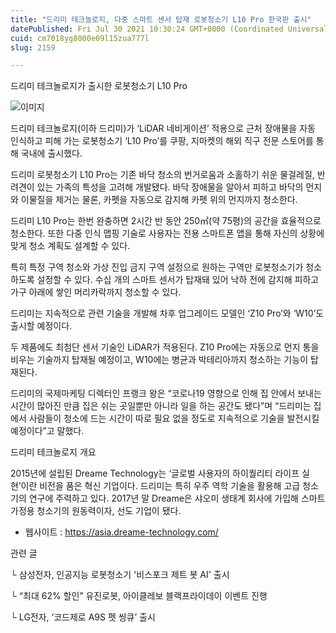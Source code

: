 ```yaml
---
title: "드리미 테크놀로지, 다중 스마트 센서 탑재 로봇청소기 L10 Pro 한국판 출시"
datePublished: Fri Jul 30 2021 10:30:24 GMT+0000 (Coordinated Universal Time)
cuid: cm7018yg8000e09l15zua777l
slug: 2159

---
```



드리미 테크놀로지가 출시한 로봇청소기 L10 Pro

![이미지](https://cdn.hashnode.com/res/hashnode/image/upload/v1739251181999/5c943cc9-c07e-429d-bd81-32cf71f730d1.jpeg)

드리미 테크놀로지(이하 드리미)가 ‘LiDAR 네비게이션’ 적용으로 근처 장애물을 자동 인식하고 피해 가는 로봇청소기 ‘L10 Pro’를 쿠팡, 지마켓의 해외 직구 전문 스토어를 통해 국내에 출시했다.

드리미 로봇청소기 L10 Pro는 기존 바닥 청소의 번거로움과 소홀하기 쉬운 물걸레질, 반려견이 있는 가족의 특성을 고려해 개발됐다. 바닥 장애물을 알아서 피하고 바닥의 먼지와 이물질을 제거는 물론, 카펫을 자동으로 감지해 카펫 위의 먼지까지 청소한다.

드리미 L10 Pro는 한번 완충하면 2시간 반 동안 250㎡(약 75평)의 공간을 효율적으로 청소한다. 또한 다중 인식 맵핑 기술로 사용자는 전용 스마트폰 앱을 통해 자신의 상황에 맞게 청소 계획도 설계할 수 있다.

특히 특정 구역 청소와 가상 진입 금지 구역 설정으로 원하는 구역만 로봇청소기가 청소하도록 설정할 수 있다. 수십 개의 스마트 센서가 탑재돼 있어 낙하 전에 감지해 피하고 가구 아래에 쌓인 머리카락까지 청소할 수 있다.

드리미는 지속적으로 관련 기술을 개발해 차후 업그레이드 모델인 ‘Z10 Pro’와 ‘W10’도 출시할 예정이다.

두 제품에도 최첨단 센서 기술인 LiDAR가 적용된다. Z10 Pro에는 자동으로 먼지 통을 비우는 기술까지 탑재될 예정이고, W10에는 병균과 박테리아까지 청소하는 기능이 탑재된다.

드리미의 국제마케팅 디렉터인 프랭크 왕은 “코로나19 영향으로 인해 집 안에서 보내는 시간이 많아진 만큼 집은 쉬는 곳일뿐만 아니라 일을 하는 공간도 됐다”며 “드리미는 집에서 사람들이 청소에 드는 시간이 따로 필요 없을 정도로 지속적으로 기술을 발전시킬 예정이다”고 말했다.

드리미 테크놀로지 개요

2015년에 설립된 Dreame Technology는 ‘글로벌 사용자의 하이퀄리티 라이프 실현’이란 비전을 품은 혁신 기업이다. 드리미는 특히 우주 역학 기술을 활용해 고급 청소기의 연구에 주력하고 있다. 2017년 말 Dreame은 샤오미 생태계 회사에 가입해 스마트 가정용 청소기의 원동력이자, 선도 기업이 됐다.

- 웹사이트 : https://asia.dreame-technology.com/

관련 글

└ 삼성전자, 인공지능 로봇청소기 '비스포크 제트 봇 AI' 출시

└ “최대 62% 할인” 유진로봇, 아이클레보 블랙프라이데이 이벤트 진행

└ LG전자, ‘코드제로 A9S 펫 씽큐’ 출시